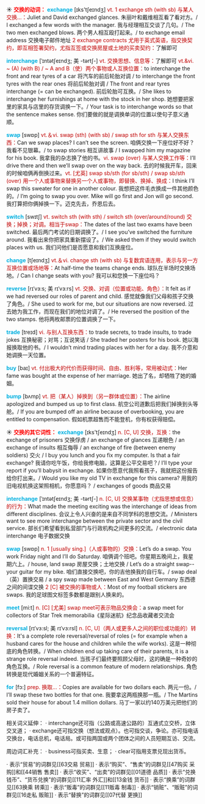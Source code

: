 ☀ <font color="red">**交换的动词：**</font>
<font color="sky blue">**exchange**</font> [ɪks'tʃeɪndӡ] 
<font color="#c00000">vt. 1 exchange sth (with sb) 与某人交换…：</font>Juliet and David exchanged glances. 朱丽叶和戴维相互看了看对方。/ I exchanged a few words with the manager. 我与经理相互交谈了几句。/ The two men exchanged blows. 两个男人相互殴打起来。/ to exchange email address 交换电子邮件地址 <font color="#c00000">2 exchange contracts 尤用于英式英语，指交换契约，即互相签署契约，尤指互签或交换房屋或土地的买卖契约：</font>了解即可
           
<font color="sky blue">**interchange**</font> [ˈɪntətʃeɪndʒ; 美 -tərtʃ-]
<font color="#c00000">vt. 交换思想、信息等：</font>了解即可 <font color="#c00000">vt.&vi. ~ (A) (with B) / ~ A and B（使）两个事物或人互换位置：</font>to interchange the front and rear tyres of a car 将汽车的前后轮胎对调 / to interchange the front tyres with the rear ones 将前后轮胎对调 / The front and rear tyres interchange (= can be exchanged). 前后轮胎可互换。/ She likes to interchange her furnishings at home with the stock in her shop. 她想要把家里的家具与店里的存货调换一下。/ Your task is to interchange words so that the sentence makes sense. 你们要做的就是调换单词的位置以使句子意义通顺。

<font color="sky blue">**swap**</font> [swɒp] 
<font color="#c00000">vt.＆vi. swap (sth) (with sb) / swap sth for sth 与某人交换东西：</font>Can we swap places? I can’t see the screen. 咱俩交换一下座位好不好？我看不见银幕。/ to swap stories 相互讲故事 / I swapped him my magazine for his book. 我拿我的杂志换了他的书。<font color="#c00000">vi. swap (over) 与某人交换工作等：</font>I’ll drive there and then we’ll swap over on the way back. 去的时候我开车，回来的时候咱俩再倒换过来。<font color="#c00000">vt. [尤英] swap sb/sth (for sb/sth) / swap sb/sth (over) 用一个人或事物来替换另一个人或事物，即替换、换掉、换成：</font>I think I’ll swap this sweater for one in another colour. 我想把这件毛衣换成一件其他颜色的。/ I’m going to swap you over. Mike will go first and Jon will go second. 我打算把你俩掉换一下。迈克先去，乔恩后去。

<font color="sky blue">**switch**</font> [swɪtʃ] 
<font color="#c00000">vt. switch sth (with sth) / switch sth (over/around/round) 交换；掉换；对调。相当于swap：</font>The dates of the last two exams have been switched. 最后两门考试的日期调换了。/ I see you’ve switched the furniture around. 我看出来你把家具重新摆设了。/ We asked them if they would switch places with us. 我们问他们是否愿意和我们互换座位。 

<font color="sky blue">**change**</font> [tʃeɪndӡ] 
<font color="#c00000">vt.＆vi. change sth (with sb) 与复数宾语连用，表示与另一方互换位置或场地等：</font>At half-time the teams change ends. 球队在半场时交换场地。/ Can I change seats with you? 我可以和您换一下座位吗？
           
<font color="sky blue">**reverse**</font> [rɪˈvɜ:s; 美 rɪˈvɜ:rs]
<font color="#c00000">vt. 交换、对调（位置或功能、角色）：</font>It felt as if we had reversed our roles of parent and child. 感觉就像我们父母和孩子交换了角色。/ She used to work for me, but our situations are now reversed. 过去她为我工作，而现在我们的地位对调了。/ He reversed the position of the two stamps. 他将两枚邮票的位置调换了一下。

<font color="sky blue">**trade**</font> [treɪd] 
<font color="#c00000">vi. 与别人互换东西：</font>to trade secrets, to trade insults, to trade jokes 互换秘密；对骂；互说笑话 / She traded her posters for his book. 她以海报换取他的书。/ I wouldn’t mind trading places with her for a day. 我不介意和她调换一天位置。

<font color="sky blue">**buy**</font> [baɪ] 
<font color="#c00000">vt. 付出极大的代价而获得时间、自由、胜利等，常用被动式：</font>Her fame was bought at the expense of her marriage. 她出了名，却牺牲了她的婚姻。
           
<font color="sky blue">**bump**</font> [bʌmp]
<font color="#c00000">vt. 把（某人）掉换到（另一群体或位置）：</font>The airline apologized and bumped us up to first class. 航空公司道歉后把我们掉换到头等舱。/ If you are bumped off an airline because of overbooking, you are entitled to compensation. 假如机票超售而不能登机，你有权获得赔偿。

☀ <font color="red">**交换的其它词性：**</font>
<font color="sky blue">**exchange**</font> [ɪks'tʃeɪndӡ] 
<font color="#c00000">n. [C, U] 交换，互换：</font>the exchange of prisoners 交换俘虏 / an exchange of glances 互递眼色 / an exchange of insults 相互侮辱 / an exchange of fire (between enemy soldiers) 交火 / I buy you lunch and you fix my computer. Is that a fair exchange? 我请你吃午饭，你给我修电脑，这算是公平交易吧？/ I’ll type your report if you’ll babysit in exchange. 如果你愿意代我照看孩子，我就把这份报告给你打出来。/ Would you like my old TV in exchange for this camera? 用我的旧电视机换这架照相机，你愿意吗？ / exchanges of goods 商品交易
           
<font color="sky blue">**interchange**</font> [ˈɪntətʃeɪndʒ; 美 -tərtʃ-]
<font color="#c00000">n. [C, U] 交换某事物（尤指思想或信息）的行为：</font>What made the meeting exciting was the interchange of ideas from different disciplines. 会议上令人兴奋的是来自不同学科的思想交流。/ Ministers want to see more interchange between the private sector and the civil service. 部长们希望看到私营部门与行政机构之间更多的交流。/ electronic data interchange 电子数据交换

<font color="sky blue">**swap**</font> [swɒp] 
<font color="#c00000">n. 1 [usually sing.]（人或事物的）交换：</font>Let’s do a swap. You work Friday night and I’ll do Saturday. 咱俩调个班吧。你星期五晚间上，我星期六上。/ house, land swap 房屋交换；土地交换 / Let’s do a straight swap--your guitar for my bike. 咱们直接交换吧，你的吉他换我的自行车。/ swap deal（英）置换交易 / a spy swap made between East and West Germany 东西德之间的间谍交换 <font color="#c00000">2 [C] 被交换的事物或人：</font>Most of my football stickers are swaps. 我的足球图文标签多数都是跟别人换来的。

<font color="sky blue">**meet**</font> [mi:t] 
<font color="#c00000">n. [C] [尤美] swap meet可表示物品交换会：</font>a swap meet for collectors of Star Trek memorabilia《星际迷航》纪念品收藏者交流会
           
<font color="sky blue">**reversal**</font> [rɪˈvɜ:sl; 美 rɪˈvɜ:rsl]
<font color="#c00000">n. [C, U]（两人或更多人之间的职位或功能的）转换：</font>It's a complete role reversal/reversal of roles (= for example when a husband cares for the house and children while the wife works). 这是一种彻底的角色转换。/ When children end up taking care of their parents, it is a strange role reversal indeed. 当孩子们最终要照顾父母时，这的确是一种奇妙的角色互换。/ Role reversal is a common feature of modern relationships. 角色转换是现代婚姻关系的一个普遍特征。

<font color="sky blue">**for**</font> [fɔ:] 
<font color="#c00000">prep. 换取…：</font>Copies are available for two dollars each. 两元一份。/ I’ll swap these two bottles for that one. 我要拿这两瓶换那一瓶。/ The Martins sold their house for about 1.4 million dollars. 马丁一家以约140万美元把他们的房子卖了。

相关词义延伸：
· interchange还可指（公路或高速公路的）互通式立交桥，立体交叉道；
· exchange还可指交换（想法或观点）。也可指交谈，争论。亦可指电话交换台，电话总机，电话局。或可指两国或两个团体之间的人员短期互访、交流。

周边词汇补充：
· business可指买卖、生意；
· clear可指用支票兑现出货币。

· 表示“贸易”的词群见[[63交易 贸易]]
· 表示“购买”、“售卖”的词群见[[47购买 采购]]和[[44销售 售卖]]
· 表示“收买”、“出卖”的词群见[[01道德 品质]]
· 表示“兑换钱币”、“货币兑换”的词群见[[11汇率 外汇]]和[[13金钱 货币]]
· 表示“换乘”的词群见[[63换乘 转乘]]
· 表示“贩毒”的词群见[[11贩毒 制毒]]
· 表示“销赃”、“贩赃”的词群见[[16走私 贩赃]]
· 表示“替换”的词群见[[07代替 更换]]

